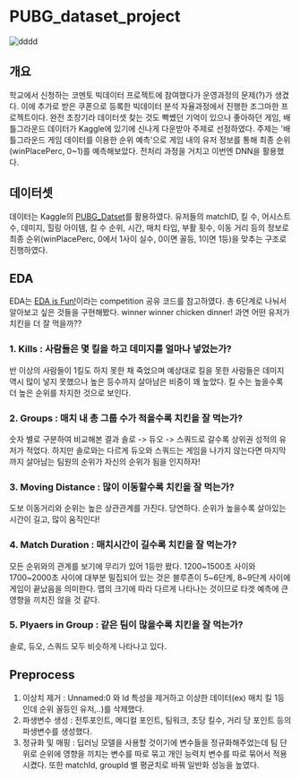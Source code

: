 # PUBG_dataset_project
![dddd](https://user-images.githubusercontent.com/37128004/168798843-74807401-9c7a-4a40-905b-fc4d4da1a0a0.png)
## 개요
학교에서 신청하는 코멘토 빅데이터 프로젝트에 참여했다가 운영과정의 문제(?)가 생겼다. 이에 추가로 받은 쿠폰으로 등록한 빅데이터 분석 자율과정에서 진행한 조그마한 프로젝트이다. 
완전 초창기라 데이터셋 찾는 것도 빡쎘던 기억이 있으나 좋아하던 게임, 배틀그라운드 데이터가 Kaggle에 있기에 신나게 다운받아 주제로 선정하였다. 주제는 '배틀그라운드 게임 데이터를 이용한 순위 예측'으로 게임 내의 유저 정보를 통해 최종 순위(winPlacePerc, 0~1)를 예측해보았다. 전처리 과정을 거치고 이번엔 DNN을 활용했다.

## 데이터셋
데이터는 Kaggle의 [PUBG_Datset](https://www.kaggle.com/datasets/razamh/pubg-dataset)를 활용하였다. 유저들의 matchID, 킬 수, 어시스트 수, 데미지, 힐링 아이템, 킬 수 순위, 시간, 매치 타입, 부활 횟수, 이동 거리 등의 정보로 최종 순위(winPlacePerc, 0에서 1사이 실수, 0이면 꼴등, 1이면 1등)을 맞추는 구조로 진행하였다. 

## EDA
EDA는 [EDA is Fun!](https://www.kaggle.com/code/deffro/eda-is-fun)이라는 competition 공유 코드를 참고하였다. 총 6단계로 나눠서 알아보고 싶은 것들을 구현해봤다. winner winner chicken dinner! 과연 어떤 유저가 치킨을 더 잘 먹을까?? 
### 1. Kills : 사람들은 몇 킬을 하고 데미지를 얼마나 넣었는가?
반 이상의 사람들이 1킬도 하지 못한 채 죽었으며 예상대로 킬을 못한 사람들은 데미지 역시 많이 넣지 못했으나 높은 등수까지 살아남은 비중이 꽤 높았다. 킬 수는 높을수록 더 높은 순위를 차지한 것으로 보인다.
### 2. Groups : 매치 내 총 그룹 수가 적을수록 치킨을 잘 먹는가?
숫자 별로 구분하여 비교해본 결과 솔로 -> 듀오 -> 스쿼드로 갈수록 상위권 성적의 유저가 적었다. 하지만 솔로와는 다르게 듀오와 스쿼드는 게임을 나가지 않는다면 마지막까지 살아남는 팀원의 순위가 자신의 순위가 됨을 인지하자!
### 3. Moving Distance : 많이 이동할수록 치킨을 잘 먹는가?
도보 이동거리와 순위는 높은 상관관계를 가진다. 당연하다. 순위가 높을수록 살아있는 시간이 길고, 많이 움직인다!
### 4. Match Duration : 매치시간이 길수록 치킨을 잘 먹는가?
모든 순위와의 관계를 보기에 무리가 있어 1등만 봤다. 1200~1500초 사이와 1700~2000초 사이에 대부분 밀집되어 있는 것은 블루존이 5~6단계, 8~9단계 사이에 게임이 끝났음을 의미한다. 맵의 크기에 따라 다르게 나타나는 것이므로 타겟 예측에 큰 영향을 끼치진 않을 것 같다.
### 5. Plyaers in Group : 같은 팀이 많을수록 치킨을 잘 먹는가?
솔로, 듀오, 스쿼드 모두 비슷하게 나타나고 있다.

## Preprocess
1) 이상치 제거 : Unnamed:0 와 Id 특성을 제거하고 이상한 데이터(ex) 매치 킬 1등인데 순위 꼴등인 유저,..)를 삭제했다. 
2) 파생변수 생성 : 전투포인트, 메디컬 포인트, 팀워크, 초당 킬수, 거리 당 포인트 등의 파생변수를 생성했다. 
3) 정규화 및 매핑 : 딥러닝 모델을 사용할 것이기에 변수들을 정규화해주었는데 팀 단위로 순위에 영향을 끼치는 변수를 따로 묶고 개인 능력치 변수를 따로 묶어서 적용시켰다. 또한 matchId, groupId 별 평균치로 바꿔 일반화 성능을 높였다.









